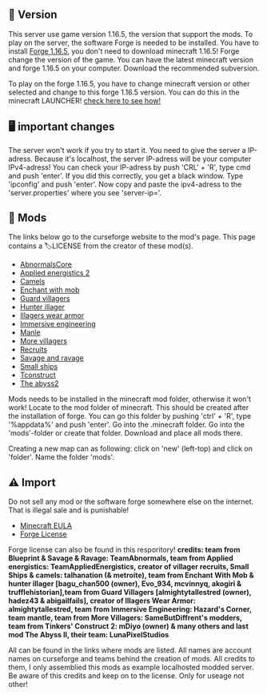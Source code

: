 ## 🚩 Version
This server use game version 1.16.5, the version that support the mods. To play on the server, the software Forge is needed to be installed.
You have to install [Forge 1.16.5](https://files.minecraftforge.net/net/minecraftforge/forge/index_1.16.5.html), you don't need to download minecraft 1.16.5! Forge change the version of the game. You can have the latest minecraft version and forge 1.16.5 on your computer.
Download the recommended subversion.

To play on the forge 1.16.5, you have to change minecraft version or other selected and change to this forge 1.16.5 version. 
You can do this in the minecraft LAUNCHER! [check here to see how!](https://i0.wp.com/www.alphr.com/wp-content/uploads/2021/03/Minecraft-Launcher-3_11_2021-5_13_16-PM.png?resize=690%2C409&ssl=1)


## 🖥 important changes
The server won't work if you try to start it. You need to give the server a IP-adress. Because it's localhost, the server IP-adress will be your computer IPv4-adress!
You can check your IP-adress by push 'CRL' + 'R', type cmd and push 'enter'. If you did this correctly, you get a black window. Type 'ipconfig' and push 'enter'. 
Now copy and paste the ipv4-adress to the 'server.properties' where you see 'server-ip='.

## 📂 Mods
The links below go to the curseforge website to the mod's page. This page contains a 🏷LICENSE from the creator of these mod(s).

- [AbnormalsCore](https://www.curseforge.com/minecraft/mc-mods/blueprint)
- [Applied energistics 2](https://www.curseforge.com/minecraft/mc-mods/applied-energistics-2)
- [Camels](https://www.curseforge.com/minecraft/mc-mods/camels)
- [Enchant with mob](https://www.curseforge.com/minecraft/mc-mods/enchant-with-mob)
- [Guard villagers](https://www.curseforge.com/minecraft/mc-mods/guard-villagers)
- [Hunter illager](https://www.curseforge.com/minecraft/mc-mods/hunterillager)
- [Illagers wear armor](https://www.curseforge.com/minecraft/mc-mods/illagers-wear-armor)
- [Immersive engineering](https://www.curseforge.com/minecraft/mc-mods/immersive-engineering)
- [Manle](https://www.curseforge.com/minecraft/mc-mods/mantle)
- [More villagers](https://www.curseforge.com/minecraft/mc-mods/more-villagers)
- [Recruits](https://www.curseforge.com/minecraft/mc-mods/recruits)
- [Savage and ravage](https://www.curseforge.com/minecraft/mc-mods/savage-and-ravage)
- [Small ships](https://www.curseforge.com/minecraft/mc-mods/small-ships)
- [Tconstruct](https://www.curseforge.com/minecraft/mc-mods/tinkers-construct)
- [The abyss2](https://www.curseforge.com/minecraft/mc-mods/the-abyss-chapter-ii)

Mods needs to be installed in the minecraft mod folder, otherwise it won't work!
Locate to the mod folder of minecraft. This should be created after the installation of forge. You can go this folder by pushing 'ctrl' + 'R', type '%appdata%' and push 'enter'. Go into the .minecraft folder. Go into the 'mods'-folder or create that folder. Download and place all mods there.

Creating a new map can as following: click on 'new' (left-top) and click on 'folder'. Name the folder 'mods'.


## ⚠️ Import
Do not sell any mod or the software forge somewhere else on the internet. That is illegal sale and is punishable!

- [Minecraft EULA](https://www.minecraft.net/en-us/eula)
- [Forge License](https://github.com/digitalbazaar/forge/blob/main/LICENSE)

Forge license can also be found in this resporitory!
**credits: team from Blueprint & Savage & Ravage: TeamAbnormals, team from Applied energistics: TeamAppliedEnergistics, creator of villager recruits, Small Ships & camels: talhanation (& metroite), team from Enchant With Mob & hunter illager
[bagu_chan500 (owner), Evo_934, 
mcvinnyq, akogiri & trufflehistorian],team from Guard Villagers [almightytallestred (owner), hadez43 & abigailfails], creator of Illagers Wear Armor: almightytallestred, team from Immersive Engineering: Hazard's Corner, team mantle, team from More Villagers: SameButDiffrent's modders, team from Tinkers' Construct 2: mDiyo (owner) & many others and last mod The Abyss II, their team: LunaPixelStudios**

All can be found in the links where mods are listed. All names are account names on curseforge and teams behind the creation of mods. All credits to them, I only assemblied this mods as example localhosted modded server. Be aware of this credits and keep on to the license. Only for useage not other!
